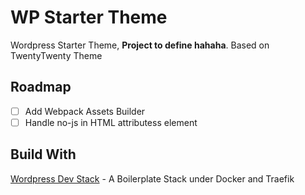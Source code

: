 # WP Starter Theme

Wordpress Starter Theme, **Project to define hahaha**.
Based on TwentyTwenty Theme

## Roadmap

- [ ] Add Webpack Assets Builder
- [ ] Handle no-js in HTML attributess element

## Build With

[Wordpress Dev Stack](https://github.com/noveni/wordpress-dev-stack) - A Boilerplate Stack under Docker and Traefik

